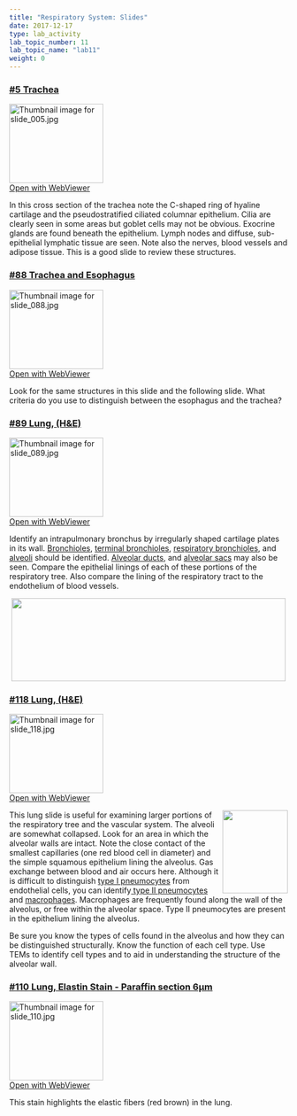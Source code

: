 ```yaml
---
title: "Respiratory System: Slides"
date: 2017-12-17
type: lab_activity
lab_topic_number: 11
lab_topic_name: "lab11"
weight: 0
---
```

<div class="entrybody">
						<h3><u>#5 Trachea</u></h3>

<div class="thumbnail"> <a href="http://virtualslides.cumc.columbia.edu/05.svs/view.apml?" target="_blank"><img alt="Thumbnail image for slide_005.jpg" src="/assets/images/slide_005-thumb-170x143-1407.jpg" width="170" height="143" class="mt-image-left"></a><br><a href="http://virtualslides.cumc.columbia.edu/05.svs/view.apml?" target="_blank">Open with WebViewer</a></div>

<p>In this cross section of the trachea note the C-shaped ring of hyaline cartilage and the pseudostratified ciliated columnar epithelium. Cilia are clearly seen in some areas but goblet cells may not be obvious.  Exocrine glands are found beneath the epithelium.  Lymph nodes and diffuse, sub-epithelial lymphatic tissue are seen.  Note also the nerves, blood vessels and adipose tissue.  This is a good slide to review these structures. </p>

<h3><u>#88 Trachea and Esophagus</u></h3>

<div class="thumbnail"> <a href="http://virtualslides.cumc.columbia.edu/88.svs/view.apml?" target="_blank"><img alt="Thumbnail image for slide_088.jpg" src="/assets/images/slide_088-thumb-170x143-1605.jpg" width="170" height="143" class="mt-image-left"></a><br><a href="http://virtualslides.cumc.columbia.edu/88.svs/view.apml?" target="_blank">Open with WebViewer</a></div>

<p>Look for the same structures in this slide and the following slide.  What criteria do you use to distinguish between the esophagus and the trachea?</p>

<h3><u>#89 Lung, (H&amp;E)</u></h3>

<div class="thumbnail"> <a href="http://virtualslides.cumc.columbia.edu/89.svs/view.apml?" target="_blank"><img alt="Thumbnail image for slide_089.jpg" src="/assets/images/slide_089-thumb-170x143-1608.jpg" width="170" height="143" class="mt-image-left"></a><br><a href="http://virtualslides.cumc.columbia.edu/89.svs/view.apml?" target="_blank">Open with WebViewer</a></div>

<p>Identify an intrapulmonary bronchus by irregularly shaped cartilage plates in its wall.  <u>Bronchioles</u>, <u>terminal bronchioles</u>, <u>respiratory bronchioles</u>, and <u>alveoli</u> should be identified.  <u>Alveolar ducts</u>, and <u>alveolar sacs</u> may also be seen. Compare the epithelial linings of each of these portions of the respiratory tree. Also compare the lining of the respiratory tract to the endothelium of blood vessels.</p>

<div style="text-align: center;"><img src="/assets/images/89%20lung.jpg" style="width:496px; height:150px;"></div>

<h3><u>#118 Lung, (H&amp;E)</u></h3>

<div class="thumbnail"> <a href="http://virtualslides.cumc.columbia.edu/118.svs/view.apml?" target="_blank"><img alt="Thumbnail image for slide_118.jpg" src="/assets/images/slide_118-thumb-170x143-1668.jpg" width="170" height="143" class="mt-image-left"></a><br><a href="http://virtualslides.cumc.columbia.edu/118.svs/view.apml?" target="_blank">Open with WebViewer</a></div>

<p><img src="/assets/images/118%20lung.jpg" style="width:118px; height:150px; float:right;">This lung slide is useful for examining larger portions of the respiratory tree and the vascular system.  The alveoli are somewhat collapsed.  Look for an area in which the alveolar walls are intact.  Note the close contact of the smallest capillaries (one red blood cell in diameter) and the simple squamous epithelium lining the alveolus.  Gas exchange between blood and air occurs here.   Although it is difficult to distinguish <u>type I pneumocytes</u> from endothelial cells, you can identify<u> type II pneumocytes</u> and <u>macrophages</u>.  Macrophages are frequently found along the wall of the alveolus, or free within the alveolar space. Type II pneumocytes are present in the epithelium lining the alveolus.  </p>

<p>Be sure you know the types of cells found in the alveolus and how they can be distinguished structurally.  Know the function of each cell type.  Use <span class="caps">TEM</span>s to identify cell types and to aid in understanding the structure of the alveolar wall.</p>

<h3><u>#110 Lung, Elastin Stain - Paraffin section 6μm</u></h3>

<div class="thumbnail"> <a href="http://virtualslides.cumc.columbia.edu/110.svs/view.apml?" target="_blank"><img alt="Thumbnail image for slide_110.jpg" src="/assets/images/slide_110-thumb-170x143-1647.jpg" width="170" height="143" class="mt-image-left"></a><br><a href="http://virtualslides.cumc.columbia.edu/110.svs/view.apml?" target="_blank">Open with WebViewer</a></div>

<p>This stain highlights the elastic fibers (red brown) in the lung.</p>
						
						
</div>
